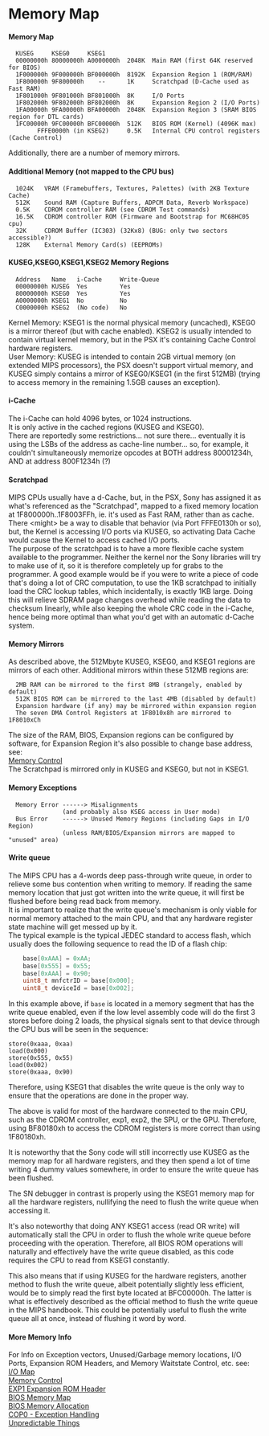 #   Memory Map
#### Memory Map
```
  KUSEG     KSEG0     KSEG1
  00000000h 80000000h A0000000h  2048K  Main RAM (first 64K reserved for BIOS)
  1F000000h 9F000000h BF000000h  8192K  Expansion Region 1 (ROM/RAM)
  1F800000h 9F800000h    --      1K     Scratchpad (D-Cache used as Fast RAM)
  1F801000h 9F801000h BF801000h  8K     I/O Ports
  1F802000h 9F802000h BF802000h  8K     Expansion Region 2 (I/O Ports)
  1FA00000h 9FA00000h BFA00000h  2048K  Expansion Region 3 (SRAM BIOS region for DTL cards)
  1FC00000h 9FC00000h BFC00000h  512K   BIOS ROM (Kernel) (4096K max)
        FFFE0000h (in KSEG2)     0.5K   Internal CPU control registers (Cache Control)
```
Additionally, there are a number of memory mirrors.<br/>

#### Additional Memory (not mapped to the CPU bus)
```
  1024K   VRAM (Framebuffers, Textures, Palettes) (with 2KB Texture Cache)
  512K    Sound RAM (Capture Buffers, ADPCM Data, Reverb Workspace)
  0.5K    CDROM controller RAM (see CDROM Test commands)
  16.5K   CDROM controller ROM (Firmware and Bootstrap for MC68HC05 cpu)
  32K     CDROM Buffer (IC303) (32Kx8) (BUG: only two sectors accessible?)
  128K    External Memory Card(s) (EEPROMs)
```

#### KUSEG,KSEG0,KSEG1,KSEG2 Memory Regions
```
  Address   Name   i-Cache     Write-Queue
  00000000h KUSEG  Yes         Yes
  80000000h KSEG0  Yes         Yes
  A0000000h KSEG1  No          No
  C0000000h KSEG2  (No code)   No
```
Kernel Memory: KSEG1 is the normal physical memory (uncached), KSEG0 is a
mirror thereof (but with cache enabled). KSEG2 is usually intended to contain
virtual kernel memory, but in the PSX it's containing Cache Control hardware registers.<br/>
User Memory: KUSEG is intended to contain 2GB virtual memory (on extended MIPS
processors), the PSX doesn't support virtual memory, and KUSEG simply contains
a mirror of KSEG0/KSEG1 (in the first 512MB) (trying to access memory in the
remaining 1.5GB causes an exception).<br/>

#### i-Cache
The i-Cache can hold 4096 bytes, or 1024 instructions.<br/>
It is only active in the cached regions (KUSEG and KSEG0).<br/>
There are reportedly some restrictions... not sure there... eventually it is
using the LSBs of the address as cache-line number... so, for example, it
couldn't simultaneously memorize opcodes at BOTH address 80001234h, AND at
address 800F1234h (?)<br/>

#### Scratchpad
MIPS CPUs usually have a d-Cache, but, in the PSX, Sony has assigned it as
what's referenced as the "Scratchpad",  mapped to a fixed memory location at
1F800000h..1F8003FFh, ie. it's used as Fast RAM, rather than as cache.<br/>
There \<might\> be a way to disable that behavior (via Port FFFE0130h or
so), but, the Kernel is accessing I/O ports via KUSEG, so activating Data Cache
would cause the Kernel to access cached I/O ports.<br/>
The purpose of the scratchpad is to have a more flexible cache system available
to the programmer. Neither the kernel nor the Sony libraries will try to make use
of it, so it is therefore completely up for grabs to the programmer. A good example
would be if you were to write a piece of code that's doing a lot of CRC computation,
to use the 1KB scratchpad to initially load the CRC lookup tables, which incidentally,
is exactly 1KB large. Doing this will relieve SDRAM page changes overhead while reading
the data to checksum linearly, while also keeping the whole CRC code in the i-Cache,
hence being more optimal than what you'd get with an automatic d-Cache system.

#### Memory Mirrors
As described above, the 512Mbyte KUSEG, KSEG0, and KSEG1 regions are mirrors of
each other. Additional mirrors within these 512MB regions are:<br/>
```
  2MB RAM can be mirrored to the first 8MB (strangely, enabled by default)
  512K BIOS ROM can be mirrored to the last 4MB (disabled by default)
  Expansion hardware (if any) may be mirrored within expansion region
  The seven DMA Control Registers at 1F8010x8h are mirrored to 1F8010xCh
```
The size of the RAM, BIOS, Expansion regions can be configured by software, for
Expansion Region it's also possible to change base address, see:<br/>
[Memory Control](memorycontrol.md)<br/>
The Scratchpad is mirrored only in KUSEG and KSEG0, but not in KSEG1.<br/>

#### Memory Exceptions
```
  Memory Error ------> Misalignments
               (and probably also KSEG access in User mode)
  Bus Error    ------> Unused Memory Regions (including Gaps in I/O Region)
               (unless RAM/BIOS/Expansion mirrors are mapped to "unused" area)
```

#### Write queue
The MIPS CPU has a 4-words deep pass-through write queue, in order to relieve
some bus contention when writing to memory. If reading the same memory location
that just got written into the write queue, it will first be flushed before
being read back from memory.<br/>
It is important to realize that the write queue's mechanism is only viable for
normal memory attached to the main CPU, and that any hardware register state machine
will get messed up by it.<br/>
The typical example is the typical JEDEC standard to access flash, which usually does
the following sequence to read the ID of a flash chip:
```C
    base[0xAAA] = 0xAA;
    base[0x555] = 0x55;
    base[0xAAA] = 0x90;
    uint8_t mnfctrID = base[0x000];
    uint8_t deviceId = base[0x002];
```

In this example above, if `base` is located in a memory segment that has the write queue
enabled, even if the low level assembly code will do the first 3 stores before doing 2 loads,
the physical signals sent to that device through the CPU bus will be seen in the sequence:
```
store(0xaaa, 0xaa)
load(0x000)
store(0x555, 0x55)
load(0x002)
store(0xaaa, 0x90)
```

Therefore, using KSEG1 that disables the write queue is the only way to ensure that the
operations are done in the proper way.

The above is valid for most of the hardware connected to the main CPU, such as the CDROM
controller, exp1, exp2, the SPU, or the GPU. Therefore, using BF80180xh to access the
CDROM registers is more correct than using 1F80180xh.

It is noteworthy that the Sony code will still incorrectly use KUSEG as the memory map
for all hardware registers, and they then spend a lot of time writing 4 dummy values
somewhere, in order to ensure the write queue has been flushed.

The SN debugger in contrast is properly using the KSEG1 memory map for all the hardware
registers, nullifying the need to flush the write queue when accessing it.

It's also noteworthy that doing ANY KSEG1 access (read OR write) will automatically stall
the CPU in order to flush the whole write queue before proceeding with the operation.
Therefore, all BIOS ROM operations will naturally and effectively have the write queue
disabled, as this code requires the CPU to read from KSEG1 constantly.

This also means that if using KUSEG for the hardware registers, another method to flush
the write queue, albeit potentially slightly less efficient, would be to simply read
the first byte located at BFC00000h. The latter is what is effectively described as the
official method to flush the write queue in the MIPS handbook. This could be potentially
useful to flush the write queue all at once, instead of flushing it word by word.

#### More Memory Info
For Info on Exception vectors, Unused/Garbage memory locations, I/O Ports,
Expansion ROM Headers, and Memory Waitstate Control, etc. see:<br/>
[I/O Map](iomap.md)<br/>
[Memory Control](memorycontrol.md)<br/>
[EXP1 Expansion ROM Header](expansionportpio.md#exp1-expansion-rom-header)<br/>
[BIOS Memory Map](kernelbios.md#bios-memory-map)<br/>
[BIOS Memory Allocation](kernelbios.md#bios-memory-allocation)<br/>
[COP0 - Exception Handling](cpuspecifications.md#cop0-exception-handling)<br/>
[Unpredictable Things](unpredictablethings.md)<br/>
